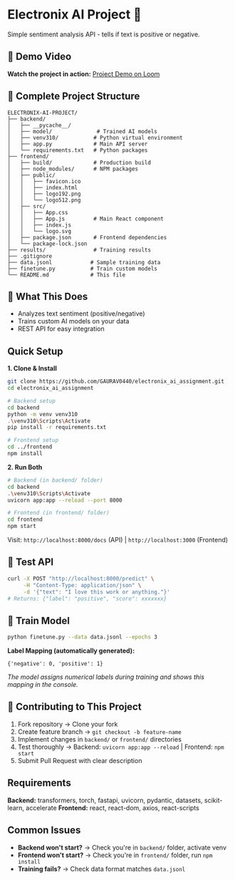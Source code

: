 # Electronix AI Project 🤖
Simple sentiment analysis API - tells if text is positive or negative.

## 🎥 Demo Video
**Watch the project in action:** [Project Demo on Loom](https://www.loom.com/share/0602c99788fe4d3698c1a81158eaccf7?sid=c8b048c1-9338-4241-b6cf-982ccdcdc737)

## 📁 Complete Project Structure
```
ELECTRONIX-AI-PROJECT/
├── backend/
│   ├── __pycache__/
│   ├── model/              # Trained AI models
│   ├── venv310/           # Python virtual environment
│   ├── app.py             # Main API server
│   └── requirements.txt   # Python packages
├── frontend/
│   ├── build/             # Production build
│   ├── node_modules/      # NPM packages
│   ├── public/
│   │   ├── favicon.ico
│   │   ├── index.html
│   │   ├── logo192.png
│   │   └── logo512.png
│   ├── src/
│   │   ├── App.css
│   │   ├── App.js         # Main React component
│   │   ├── index.js
│   │   └── logo.svg
│   ├── package.json       # Frontend dependencies
│   └── package-lock.json
├── results/               # Training results
├── .gitignore
├── data.jsonl            # Sample training data
├── finetune.py           # Train custom models
└── README.md             # This file
```
## 🚀 What This Does
- Analyzes text sentiment (positive/negative)
- Trains custom AI models on your data
- REST API for easy integration

## Quick Setup

**1. Clone & Install**
```bash
git clone https://github.com/GAURAV0440/electronix_ai_assignment.git
cd electronix_ai_assignment

# Backend setup
cd backend
python -m venv venv310
.\venv310\Scripts\Activate
pip install -r requirements.txt

# Frontend setup  
cd ../frontend
npm install
```

**2. Run Both**
```bash
# Backend (in backend/ folder)
cd backend
.\venv310\Scripts\Activate
uvicorn app:app --reload --port 8000

# Frontend (in frontend/ folder)
cd frontend
npm start
```

Visit: `http://localhost:8000/docs` (API) | `http://localhost:3000` (Frontend)

## 🧪 Test API
```bash
curl -X POST "http://localhost:8000/predict" \
     -H "Content-Type: application/json" \
     -d '{"text": "I love this work or anything."}'
# Returns: {"label": "positive", "score": xxxxxxx}
```
## 🔧 Train Model
```bash
python finetune.py --data data.jsonl --epochs 3
```

**Label Mapping (automatically generated):**
```
{'negative': 0, 'positive': 1}
```
*The model assigns numerical labels during training and shows this mapping in the console.*
## 🤝 Contributing to This Project
1. Fork repository → Clone your fork
2. Create feature branch → `git checkout -b feature-name`
3. Implement changes in `backend/` or `frontend/` directories
4. Test thoroughly → Backend: `uvicorn app:app --reload` | Frontend: `npm start`
5. Submit Pull Request with clear description

## Requirements
**Backend:** transformers, torch, fastapi, uvicorn, pydantic, datasets, scikit-learn, accelerate
**Frontend:** react, react-dom, axios, react-scripts

## Common Issues
- **Backend won't start?** → Check you're in `backend/` folder, activate venv
- **Frontend won't start?** → Check you're in `frontend/` folder, run `npm install`
- **Training fails?** → Check data format matches `data.jsonl`
